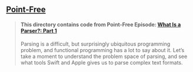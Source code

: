 ## [Point-Free](https://www.pointfree.co)

> #### This directory contains code from Point-Free Episode: [What Is a Parser?: Part 1](https://www.pointfree.co/episodes/ep56-what-is-a-parser-part-1)
>
> Parsing is a difficult, but surprisingly ubiquitous programming problem, and functional programming has a lot to say about it. Let’s take a moment to understand the problem space of parsing, and see what tools Swift and Apple gives us to parse complex text formats.
